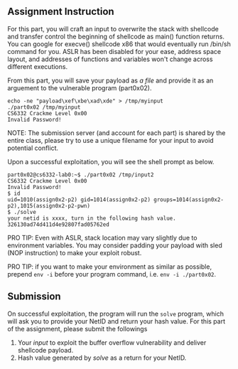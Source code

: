 Assignment Instruction
---------------------

For this part, you will craft an input to overwrite the stack with shellcode
and transfer control the beginning of shellcode as main() function returns.
You can google for execve() shellcode x86 that would eventually run /bin/sh
command for you. ASLR has been disabled for your ease, address space layout,
and addresses of functions and variables won't change across different
executions.

From this part, you will save your payload as *a file* and provide it as an
arguement to the vulnerable program (part0x02).

    echo -ne "payload\xef\xbe\xad\xde" > /tmp/myinput
    ./part0x02 /tmp/myinput
    CS6332 Crackme Level 0x00
    Invalid Password!

NOTE: The submission server (and account for each part) is shared by the entire
class, please try to use a unique filename for your input to avoid potential
conflict.

Upon a successful exploitation, you will see the shell prompt as below.

    part0x02@cs6332-lab0:~$ ./part0x02 /tmp/input2
    CS6332 Crackme Level 0x00
    Invalid Password!
    $ id
    uid=1010(assign0x2-p2) gid=1014(assign0x2-p2) groups=1014(assign0x2-p2),1015(assign0x2-p2-pwn)
    $ ./solve
    your netid is xxxx, turn in the following hash value.
    326130ad74d411d4e92807fad05762ed


PRO TIP: Even with ASLR, stack location may vary slightly due to environment
variables. You may consider padding your payload with sled (NOP instruction) to
make your exploit robust.
 
PRO TIP: if you want to make your environment as similar as possible, prepend
`env -i` before your program command, i.e. `env -i ./part0x02`. 

Submission
----------

On successful exploitation, the program will run the `solve` program, which
will ask you to provide your NetID and return your hash value. For this part of
the assignment, please submit the followings

  1. Your *input* to exploit the buffer overflow vulnerability and deliver shellcode payload.
  2. Hash value generated by *solve* as a return for your NetID.
